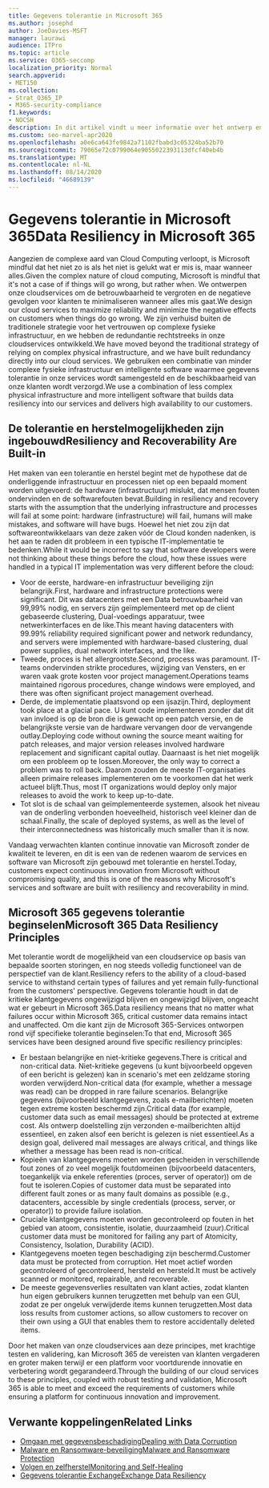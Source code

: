```yaml
---
title: Gegevens tolerantie in Microsoft 365
ms.author: josephd
author: JoeDavies-MSFT
manager: laurawi
audience: ITPro
ms.topic: article
ms.service: O365-seccomp
localization_priority: Normal
search.appverid:
- MET150
ms.collection:
- Strat_O365_IP
- M365-security-compliance
f1.keywords:
- NOCSH
description: In dit artikel vindt u meer informatie over het ontwerp en de beginselen van gegevens tolerantie en herstel in Microsoft 365.
ms.custom: seo-marvel-apr2020
ms.openlocfilehash: a0e6ca643fe9842a71102fbabd3c05324ba52b70
ms.sourcegitcommit: 79065e72c0799064e9055022393113dfcf40eb4b
ms.translationtype: MT
ms.contentlocale: nl-NL
ms.lasthandoff: 08/14/2020
ms.locfileid: "46689139"
---
```

# <a name="data-resiliency-in-microsoft-365"></a><span data-ttu-id="bd869-103">Gegevens tolerantie in Microsoft 365</span><span class="sxs-lookup"><span data-stu-id="bd869-103">Data Resiliency in Microsoft 365</span></span>

<span data-ttu-id="bd869-104">Aangezien de complexe aard van Cloud Computing verloopt, is Microsoft mindful dat het niet zo is als het niet is gelukt wat er mis is, maar wanneer alles.</span><span class="sxs-lookup"><span data-stu-id="bd869-104">Given the complex nature of cloud computing, Microsoft is mindful that it's not a case of if things will go wrong, but rather when.</span></span> <span data-ttu-id="bd869-105">We ontwerpen onze cloudservices om de betrouwbaarheid te vergroten en de negatieve gevolgen voor klanten te minimaliseren wanneer alles mis gaat.</span><span class="sxs-lookup"><span data-stu-id="bd869-105">We design our cloud services to maximize reliability and minimize the negative effects on customers when things do go wrong.</span></span> <span data-ttu-id="bd869-106">We zijn verhuisd buiten de traditionele strategie voor het vertrouwen op complexe fysieke infrastructuur, en we hebben de redundantie rechtstreeks in onze cloudservices ontwikkeld.</span><span class="sxs-lookup"><span data-stu-id="bd869-106">We have moved beyond the traditional strategy of relying on complex physical infrastructure, and we have built redundancy directly into our cloud services.</span></span> <span data-ttu-id="bd869-107">We gebruiken een combinatie van minder complexe fysieke infrastructuur en intelligente software waarmee gegevens tolerantie in onze services wordt samengesteld en de beschikbaarheid van onze klanten wordt verzorgd.</span><span class="sxs-lookup"><span data-stu-id="bd869-107">We use a combination of less complex physical infrastructure and more intelligent software that builds data resiliency into our services and delivers high availability to our customers.</span></span> 

## <a name="resiliency-and-recoverability-are-built-in"></a><span data-ttu-id="bd869-108">De tolerantie en herstelmogelijkheden zijn ingebouwd</span><span class="sxs-lookup"><span data-stu-id="bd869-108">Resiliency and Recoverability Are Built-in</span></span> 

<span data-ttu-id="bd869-109">Het maken van een tolerantie en herstel begint met de hypothese dat de onderliggende infrastructuur en processen niet op een bepaald moment worden uitgevoerd: de hardware (infrastructuur) mislukt, dat mensen fouten ondervinden en de softwarefouten bevat.</span><span class="sxs-lookup"><span data-stu-id="bd869-109">Building in resiliency and recovery starts with the assumption that the underlying infrastructure and processes will fail at some point: hardware (infrastructure) will fail, humans will make mistakes, and software will have bugs.</span></span> <span data-ttu-id="bd869-110">Hoewel het niet zou zijn dat softwareontwikkelaars van deze zaken vóór de Cloud konden nadenken, is het aan te raden dit probleem in een typische IT-implementatie te bedenken.</span><span class="sxs-lookup"><span data-stu-id="bd869-110">While it would be incorrect to say that software developers were not thinking about these things before the cloud, how these issues were handled in a typical IT implementation was very different before the cloud:</span></span>

- <span data-ttu-id="bd869-111">Voor de eerste, hardware-en infrastructuur beveiliging zijn belangrijk.</span><span class="sxs-lookup"><span data-stu-id="bd869-111">First, hardware and infrastructure protections were significant.</span></span> <span data-ttu-id="bd869-112">Dit was datacenters met een Data betrouwbaarheid van 99,99% nodig, en servers zijn geïmplementeerd met op de client gebaseerde clustering, Dual-voedings apparatuur, twee netwerkinterfaces en de like.</span><span class="sxs-lookup"><span data-stu-id="bd869-112">This meant having datacenters with 99.99% reliability required significant power and network redundancy, and servers were implemented with hardware-based clustering, dual power supplies, dual network interfaces, and the like.</span></span> 
- <span data-ttu-id="bd869-113">Tweede, proces is het allergrootste.</span><span class="sxs-lookup"><span data-stu-id="bd869-113">Second, process was paramount.</span></span> <span data-ttu-id="bd869-114">IT-teams ondervinden strikte procedures, wijziging van Vensters, en er waren vaak grote kosten voor project management.</span><span class="sxs-lookup"><span data-stu-id="bd869-114">Operations teams maintained rigorous procedures, change windows were employed, and there was often significant project management overhead.</span></span> 
- <span data-ttu-id="bd869-115">Derde, de implementatie plaatsvond op een ijsazijn.</span><span class="sxs-lookup"><span data-stu-id="bd869-115">Third, deployment took place at a glacial pace.</span></span> <span data-ttu-id="bd869-116">U kunt code implementeren zonder dat dit van invloed is op de bron die is gewacht op een patch versie, en de belangrijkste versie van de hardware vervangen door de vervangende outlay.</span><span class="sxs-lookup"><span data-stu-id="bd869-116">Deploying code without owning the source meant waiting for patch releases, and major version releases involved hardware replacement and significant capital outlay.</span></span> <span data-ttu-id="bd869-117">Daarnaast is het niet mogelijk om een probleem op te lossen.</span><span class="sxs-lookup"><span data-stu-id="bd869-117">Moreover, the only way to correct a problem was to roll back.</span></span> <span data-ttu-id="bd869-118">Daarom zouden de meeste IT-organisaties alleen primaire releases implementeren om te voorkomen dat het werk actueel blijft.</span><span class="sxs-lookup"><span data-stu-id="bd869-118">Thus, most IT organizations would deploy only major releases to avoid the work to keep up-to-date.</span></span> 
- <span data-ttu-id="bd869-119">Tot slot is de schaal van geïmplementeerde systemen, alsook het niveau van de onderling verbonden hoeveelheid, historisch veel kleiner dan de schaal.</span><span class="sxs-lookup"><span data-stu-id="bd869-119">Finally, the scale of deployed systems, as well as the level of their interconnectedness was historically much smaller than it is now.</span></span> 

<span data-ttu-id="bd869-120">Vandaag verwachten klanten continue innovatie van Microsoft zonder de kwaliteit te leveren, en dit is een van de redenen waarom de services en software van Microsoft zijn gebouwd met tolerantie en herstel.</span><span class="sxs-lookup"><span data-stu-id="bd869-120">Today, customers expect continuous innovation from Microsoft without compromising quality, and this is one of the reasons why Microsoft's services and software are built with resiliency and recoverability in mind.</span></span> 

## <a name="microsoft-365-data-resiliency-principles"></a><span data-ttu-id="bd869-121">Microsoft 365 gegevens tolerantie beginselen</span><span class="sxs-lookup"><span data-stu-id="bd869-121">Microsoft 365 Data Resiliency Principles</span></span>

<span data-ttu-id="bd869-122">Met tolerantie wordt de mogelijkheid van een cloudservice op basis van bepaalde soorten storingen, en nog steeds volledig functioneel van de perspectief van de klant.</span><span class="sxs-lookup"><span data-stu-id="bd869-122">Resiliency refers to the ability of a cloud-based service to withstand certain types of failures and yet remain fully-functional from the customers' perspective.</span></span> <span data-ttu-id="bd869-123">Gegevens tolerantie houdt in dat de kritieke klantgegevens ongewijzigd blijven en ongewijzigd blijven, ongeacht wat er gebeurt in Microsoft 365.</span><span class="sxs-lookup"><span data-stu-id="bd869-123">Data resiliency means that no matter what failures occur within Microsoft 365, critical customer data remains intact and unaffected.</span></span> <span data-ttu-id="bd869-124">Om die kant zijn de Microsoft 365-Services ontworpen rond vijf specifieke tolerantie beginselen:</span><span class="sxs-lookup"><span data-stu-id="bd869-124">To that end, Microsoft 365 services have been designed around five specific resiliency principles:</span></span>

- <span data-ttu-id="bd869-125">Er bestaan belangrijke en niet-kritieke gegevens.</span><span class="sxs-lookup"><span data-stu-id="bd869-125">There is critical and non-critical data.</span></span> <span data-ttu-id="bd869-126">Niet-kritieke gegevens (u kunt bijvoorbeeld opgeven of een bericht is gelezen) kan in scenario's met een zeldzame storing worden verwijderd.</span><span class="sxs-lookup"><span data-stu-id="bd869-126">Non-critical data (for example, whether a message was read) can be dropped in rare failure scenarios.</span></span> <span data-ttu-id="bd869-127">Belangrijke gegevens (bijvoorbeeld klantgegevens, zoals e-mailberichten) moeten tegen extreme kosten beschermd zijn.</span><span class="sxs-lookup"><span data-stu-id="bd869-127">Critical data (for example, customer data such as email messages) should be protected at extreme cost.</span></span> <span data-ttu-id="bd869-128">Als ontwerp doelstelling zijn verzonden e-mailberichten altijd essentieel, en zaken alsof een bericht is gelezen is niet essentieel.</span><span class="sxs-lookup"><span data-stu-id="bd869-128">As a design goal, delivered mail messages are always critical, and things like whether a message has been read is non-critical.</span></span> 
- <span data-ttu-id="bd869-129">Kopieën van klantgegevens moeten worden gescheiden in verschillende fout zones of zo veel mogelijk foutdomeinen (bijvoorbeeld datacenters, toegankelijk via enkele referenties (proces, server of operator)) om de fout te isoleren.</span><span class="sxs-lookup"><span data-stu-id="bd869-129">Copies of customer data must be separated into different fault zones or as many fault domains as possible (e.g., datacenters, accessible by single credentials (process, server, or operator)) to provide failure isolation.</span></span> 
- <span data-ttu-id="bd869-130">Cruciale klantgegevens moeten worden gecontroleerd op fouten in het gebied van atoom, consistentie, isolatie, duurzaamheid (zuur).</span><span class="sxs-lookup"><span data-stu-id="bd869-130">Critical customer data must be monitored for failing any part of Atomicity, Consistency, Isolation, Durability (ACID).</span></span> 
- <span data-ttu-id="bd869-131">Klantgegevens moeten tegen beschadiging zijn beschermd.</span><span class="sxs-lookup"><span data-stu-id="bd869-131">Customer data must be protected from corruption.</span></span> <span data-ttu-id="bd869-132">Het moet actief worden gecontroleerd of gecontroleerd, hersteld en hersteld.</span><span class="sxs-lookup"><span data-stu-id="bd869-132">It must be actively scanned or monitored, repairable, and recoverable.</span></span> 
- <span data-ttu-id="bd869-133">De meeste gegevensverlies resultaten van klant acties, zodat klanten hun eigen gebruikers kunnen terugzetten met behulp van een GUI, zodat ze per ongeluk verwijderde items kunnen terugzetten.</span><span class="sxs-lookup"><span data-stu-id="bd869-133">Most data loss results from customer actions, so allow customers to recover on their own using a GUI that enables them to restore accidentally deleted items.</span></span> 
 
<span data-ttu-id="bd869-134">Door het maken van onze cloudservices aan deze principes, met krachtige testen en validering, kan Microsoft 365 de vereisten van klanten vergaderen en groter maken terwijl er een platform voor voortdurende innovatie en verbetering wordt gegarandeerd.</span><span class="sxs-lookup"><span data-stu-id="bd869-134">Through the building of our cloud services to these principles, coupled with robust testing and validation, Microsoft 365 is able to meet and exceed the requirements of customers while ensuring a platform for continuous innovation and improvement.</span></span> 

## <a name="related-links"></a><span data-ttu-id="bd869-135">Verwante koppelingen</span><span class="sxs-lookup"><span data-stu-id="bd869-135">Related Links</span></span>

- [<span data-ttu-id="bd869-136">Omgaan met gegevensbeschadiging</span><span class="sxs-lookup"><span data-stu-id="bd869-136">Dealing with Data Corruption</span></span>](microsoft-365-dealing-with-data-corruption.md)
- [<span data-ttu-id="bd869-137">Malware en Ransomware-beveiliging</span><span class="sxs-lookup"><span data-stu-id="bd869-137">Malware and Ransomware Protection</span></span>](microsoft-365-malware-and-ransomware-protection.md)
- [<span data-ttu-id="bd869-138">Volgen en zelfherstel</span><span class="sxs-lookup"><span data-stu-id="bd869-138">Monitoring and Self-Healing</span></span>](microsoft-365-monitoring-and-self-healing.md)
- [<span data-ttu-id="bd869-139">Gegevens tolerantie Exchange</span><span class="sxs-lookup"><span data-stu-id="bd869-139">Exchange Data Resiliency</span></span>](microsoft-365-exchange-data-resiliency.md)
